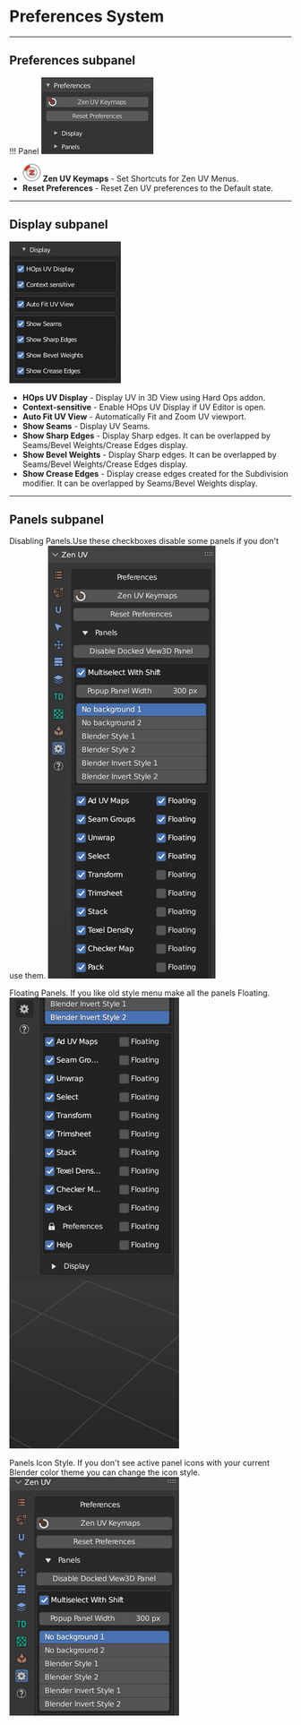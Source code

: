 # Preferences System

---

## Preferences subpanel
!!! Panel
    ![Preferences](img/screen/preferences/MainPanel_2_1_3.png)

 - ![](img/icons/zen-uv@2x.png) **Zen UV Keymaps** - Set Shortcuts for Zen UV Menus.
 - **Reset Preferences** - Reset Zen UV preferences to the Default state.

---

## Display subpanel
![Preferences](img/screen/preferences/PanelDisplay.png)

 - **HOps UV Display** - Display UV in 3D View using Hard Ops addon.
 - **Context-sensitive** - Enable HOps UV Display if UV Editor is open.
 - **Auto Fit UV View** - Automatically Fit and Zoom UV viewport.
 - **Show Seams** - Display UV Seams.
 - **Show Sharp Edges** - Display Sharp edges. It can be overlapped by Seams/Bevel Weights/Crease Edges display.
 - **Show Bevel Weights** - Display Sharp edges. It can be overlapped by Seams/Bevel Weights/Crease Edges display.
 - **Show Crease Edges** - Display crease edges created for the Subdivision modifier. It can be overlapped by Seams/Bevel Weights display.

---

## Panels subpanel

Disabling Panels.Use these checkboxes disable some panels if you don't use them.
![Combo Panel](img/gifs/user_interface/compactui_4.gif)

Floating Panels. If you like old style menu make all the panels Floating.
![Combo Panel](img/gifs/user_interface/compactui_7.gif)

Panels Icon Style. If you don't see active panel icons with your current Blender color theme you can change the icon style. 
![Combo Panel](img/gifs/user_interface/compactui_5.gif)
